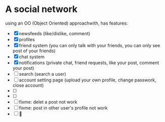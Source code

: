 A social network
=================
using an OO (Object Oriented) approachwith, has features:
- [x] newsfeeds (like/dislike, comment)
- [x] profiles 
- [x] friend system (you can only talk with your friends, you can only see post of your friends)
- [x] chat system
- [x] notifications (private chat, friend requests, like your post, comment your post)
- [ ] search (search a user)
- [ ] account setting page (upload your own profile, change passwork, close account)
- [ ] 
- [ ] 
- [ ] fixme: delet a post not work
- [ ] fixme: post in other user's profile not work
- [ ]  :tada:
